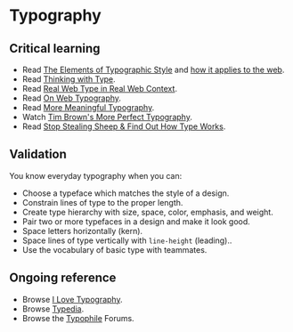 Typography
==========

Critical learning
-----------------

* Read [The Elements of Typographic Style](http://amzn.to/aRAKml) and [how it applies to the web](http://webtypography.net).
* Read [Thinking with Type](http://amzn.to/U76Kbj).
* Read [Real Web Type in Real Web Context](http://www.alistapart.com/articles/real-web-type-in-real-web-context/).
* Read [On Web Typography](http://www.alistapart.com/articles/on-web-typography/).
* Read [More Meaningful Typography](http://www.alistapart.com/articles/more-meaningful-typography/).
* Watch [Tim Brown's More Perfect Typography](https://vimeo.com/17079380).
* Read [Stop Stealing Sheep & Find Out How Type Works](http://amzn.com/0201703394).

Validation
----------

You know everyday typography when you can:

* Choose a typeface which matches the style of a design.
* Constrain lines of type to the proper length.
* Create type hierarchy with size, space, color, emphasis, and weight.
* Pair two or more typefaces in a design and make it look good.
* Space letters horizontally (kern).
* Space lines of type vertically with `line-height` (leading)..
* Use the vocabulary of basic type with teammates.

Ongoing reference
-----------------

* Browse [I Love Typography](http://www.ilovetypography.com).
* Browse [Typedia](http://typedia.org).
* Browse the [Typophile](http://typophile.com) Forums.
